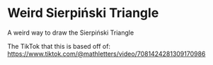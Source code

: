 # Weird Sierpiński Triangle

A weird way to draw the Sierpiński Triangle

The TikTok that this is based off of: https://www.tiktok.com/@mathletters/video/7081424281309170986
